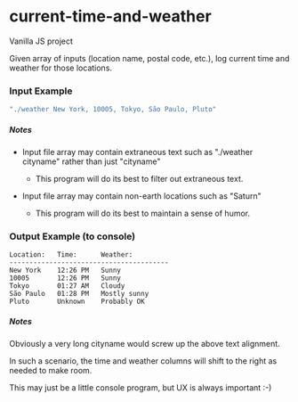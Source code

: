 # current-time-and-weather
Vanilla JS project 

Given array of inputs (location name, postal code, etc.), log current time and weather for those locations.

### Input Example

```javascript
"./weather New York, 10005, Tokyo, São Paulo, Pluto"
```
##### Notes
- Input file array may contain extraneous text such as "./weather cityname" rather than just "cityname"
  - This program will do its best to filter out extraneous text.

- Input file array may contain non-earth locations such as "Saturn"
  - This program will do its best to maintain a sense of humor.

### Output Example (to console)
```
Location:   Time:      Weather:
----------------------------------------
New York    12:26 PM   Sunny
10005       12:26 PM   Sunny
Tokyo       01:27 AM   Cloudy
São Paulo   01:28 PM   Mostly sunny
Pluto       Unknown    Probably OK
```

##### Notes
Obviously a very long cityname would screw up the above text alignment.

In such a scenario, the time and weather columns will shift to the right as needed to make room.

This may just be a little console program, but UX is always important :-) 
